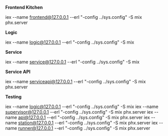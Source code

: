 **Frontend Kitchen**

iex --name frontend@127.0.0.1 --erl "-config ../sys.config" -S mix phx.server

**Logic**

iex --name logic@127.0.0.1 --erl "-config ../sys.config" -S mix

**Service**

iex --name service@127.0.0.1 --erl "-config ../sys.config" -S mix

**Service API**

iex --name serviceapi@127.0.0.1 --erl "-config ../sys.config" -S mix phx.server


**Testing**

iex --name logic@127.0.0.1 --erl "-config ../sys.config" -S mix
iex --name supervisor@127.0.0.1 --erl "-config ../sys.config" -S mix phx.server
iex --name api@127.0.0.1 --erl "-config ../sys.config" -S mix phx.server
iex --name station@127.0.0.1 --erl "-config ../sys.config" -S mix phx.server
iex --name runner@127.0.0.1 --erl "-config ../sys.config" -S mix phx.server

